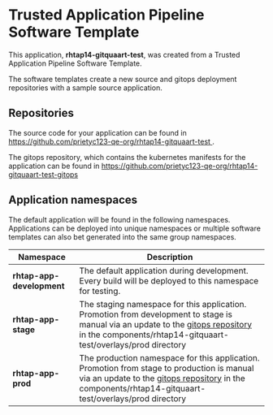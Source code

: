 # Trusted Application Pipeline Software Template

This application, **rhtap14-gitquaart-test**, was created from a Trusted Application Pipeline Software Template.

The software templates create a new source and gitops deployment repositories with a sample source application. 

## Repositories

The source code for your application can be found in [https://github.com/prietyc123-qe-org/rhtap14-gitquaart-test ](https://github.com/prietyc123-qe-org/rhtap14-gitquaart-test ).
 
The gitops repository, which contains the kubernetes manifests for the application can be found in 
[https://github.com/prietyc123-qe-org/rhtap14-gitquaart-test-gitops ](https://github.com/prietyc123-qe-org/rhtap14-gitquaart-test-gitops ) 

## Application namespaces 

The default application will be found in the following namespaces. Applications can be deployed into unique namespaces or multiple software templates can also bet generated into the same group namespaces.  

|  Namespace   |  Description   |  
| -------- | -------- |   
| **rhtap-app-development** | The default application during development. Every build will be deployed to this namespace for testing. | 
| **rhtap-app-stage** | The staging namespace for this application. Promotion from development to stage is manual via an update to the [gitops repository](https://github.com/prietyc123-qe-org/rhtap14-gitquaart-test-gitops ) in the components/rhtap14-gitquaart-test/overlays/prod directory |  
| **rhtap-app-prod** | The production namespace for this application. Promotion from stage to production is manual via an update to the [gitops repository](https://github.com/prietyc123-qe-org/rhtap14-gitquaart-test-gitops ) in the components/rhtap14-gitquaart-test/overlays/prod directory | 
